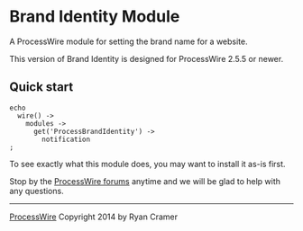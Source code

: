 # Brand Identity Module

A ProcessWire module for setting the brand name for a website.

This version of Brand Identity is designed for ProcessWire 2.5.5 or newer.


## Quick start

```
echo
  wire() ->
    modules ->
      get('ProcessBrandIdentity') ->
        notification
;
```

To see exactly what this module does, you may want to install it as-is first.


Stop by the [ProcessWire forums](http://processwire.com/talk/) anytime and we will be glad
to help with any questions.

------
[ProcessWire](http://processwire.com) Copyright 2014 by Ryan Cramer

